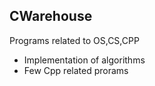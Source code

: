 ## CWarehouse
Programs related to OS,CS,CPP
- Implementation of algorithms
- Few Cpp related prorams
